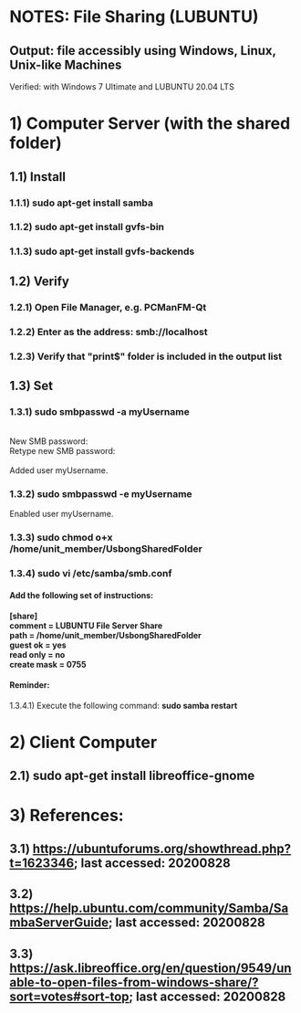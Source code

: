 # NOTES: File Sharing (LUBUNTU)
## Output: file accessibly using Windows, Linux, Unix-like Machines
Verified: with Windows 7 Ultimate and LUBUNTU 20.04 LTS

# 1) Computer Server (with the shared folder)
## 1.1) Install
### 1.1.1) sudo apt-get install samba
### 1.1.2) sudo apt-get install gvfs-bin
### 1.1.3) sudo apt-get install gvfs-backends

## 1.2) Verify
### 1.2.1) Open File Manager, e.g. PCManFM-Qt
### 1.2.2) Enter as the address: smb://localhost
### 1.2.3) Verify that "print$" folder is included in the output list

## 1.3) Set
### 1.3.1) sudo smbpasswd -a myUsername
<br/>
New SMB password:<br/>
Retype new SMB password:<br/>
<br/>
Added user myUsername.

### 1.3.2) sudo smbpasswd -e myUsername
Enabled user myUsername.

### 1.3.3) sudo chmod o+x /home/unit_member/UsbongSharedFolder

### 1.3.4) sudo vi /etc/samba/smb.conf
#### Add the following set of instructions:
<b>
[share]<br/>
comment = LUBUNTU File Server Share<br/>
path = /home/unit_member/UsbongSharedFolder<br/>
guest ok = yes<br/>
read only = no<br/>
create mask = 0755<br/>
</b>

#### Reminder:
1.3.4.1) Execute the following command: <b>sudo samba restart</b>

# 2) Client Computer
## 2.1) sudo apt-get install libreoffice-gnome

# 3) References: 
## 3.1) https://ubuntuforums.org/showthread.php?t=1623346; last accessed: 20200828
## 3.2) https://help.ubuntu.com/community/Samba/SambaServerGuide; last accessed: 20200828
## 3.3) https://ask.libreoffice.org/en/question/9549/unable-to-open-files-from-windows-share/?sort=votes#sort-top; last accessed: 20200828
